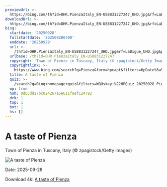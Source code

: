 ```yaml
---
previewUrl: >-
  https://bing.com/th?id=OHR.PienzaItaly_EN-US8831227247_UHD.jpg&rf=LaDigue_UHD.jpg&pid=hp&w=1024&h=576&rs=1&c=4
downloadUrl: >-
  https://bing.com/th?id=OHR.PienzaItaly_EN-US8831227247_UHD.jpg&rf=LaDigue_UHD.jpg&pid=hp&w=3840&h=2160&rs=1&c=4
bing:
  startdate: '20250928'
  fullstartdate: '202509280700'
  enddate: '20250929'
  url: >-
    /th?id=OHR.PienzaItaly_EN-US8831227247_UHD.jpg&rf=LaDigue_UHD.jpg&pid=hp&w=3840&h=2160&rs=1&c=4
  urlbase: /th?id=OHR.PienzaItaly_EN-US8831227247
  copyright: 'Town of Pienza in Tuscany, Italy (© zpagistock/Getty Images)'
  copyrightlink: >-
    https://www.bing.com/search?q=Pienza&form=hpcapt&filters=HpDate%3a%2220250928_0700%22
  title: A taste of Pienza
  quiz: >-
    /search?q=Bing+homepage+quiz&filters=WQOskey:%22HPQuiz_20250928_PienzaItaly%22&FORM=HPQUIZ
  wp: true
  hsh: 0d65dd17bc024267a5e611faef124792
  drk: 1
  top: 1
  bot: 1
  hs: []
---
```

# A taste of Pienza

Town of Pienza in Tuscany, Italy (© zpagistock/Getty Images)

![A taste of Pienza](https://bing.com/th?id=OHR.PienzaItaly_EN-US8831227247_UHD.jpg&rf=LaDigue_UHD.jpg&pid=hp&w=1024&h=576&rs=1&c=4)

Date: 2025-09-28

Download 4k: [A taste of Pienza](https://bing.com/th?id=OHR.PienzaItaly_EN-US8831227247_UHD.jpg&rf=LaDigue_UHD.jpg&pid=hp&w=3840&h=2160&rs=1&c=4)
